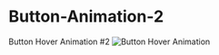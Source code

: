 # Button-Animation-2
Button Hover Animation #2
![Button Hover Animation](https://github.com/Muh-Aswar/Button-Animation-2/assets/63719871/1f2f0ba7-efd7-449e-bfa1-051107517d0a)
